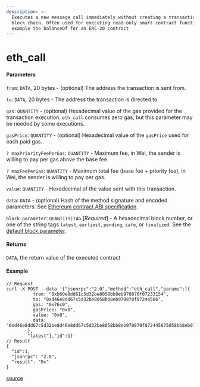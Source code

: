 ```yaml
---
description: >-
  Executes a new message call immediately without creating a transaction on the
  block chain. Often used for executing read-only smart contract functions, for
  example the balanceOf for an ERC-20 contract
---
```


# eth\_call

#### Parameters

`from`: `DATA`, 20 bytes - (optional) The address the transaction is sent from.

`to`: `DATA`, 20 bytes - The address the transaction is directed to.

`gas`: `QUANTITY` - (optional) Hexadecimal value of the gas provided for the transaction execution. `eth_call` consumes zero gas, but this parameter may be needed by some executions.

`gasPrice`: `QUANTITY` - (optional) Hexadecimal value of the `gasPrice` used for each paid gas.

`? maxPriorityFeePerGas`: `QUANTITY` - Maximum fee, in Wei, the sender is willing to pay per gas above the base fee.

`? maxFeePerGas`: `QUANTITY` - Maximum total fee (base fee + priority fee), in Wei, the sender is willing to pay per gas.

`value`: `QUANTITY` - Hexadecimal of the value sent with this transaction.

`data`: `DATA` - (optional) Hash of the method signature and encoded parameters. See [Ethereum contract ABI specification](https://docs.soliditylang.org/en/latest/abi-spec.html).

`block parameter`: `QUANTITY|TAG` \[_Required_] - A hexadecimal block number, or one of the string tags `latest`, `earliest`, `pending`, `safe`, or `finalized`. See the [default block parameter](https://ethereum.org/en/developers/docs/apis/json-rpc/#default-block).

#### Returns

`DATA`, the return value of the executed contract

#### Example

```
// Request
curl -X POST --data '{"jsonrpc":"2.0","method":"eth_call","params":[{
          from: "0xb60e8dd61c5d32be8058bb8eb970870f07233154",
          to: "0xd46e8dd67c5d32be8058bb8eb970870f07244566",
          gas: "0x76c0",
          gasPrice: "0x0",
          value: "0x0",
          data: "0xd46e8dd67c5d32be8d46e8dd67c5d32be8058bb8eb970870f072445675058bb8eb970870f072445695",
        },
        "latest"],"id":1}'
// Result
{
  "id":1,
  "jsonrpc": "2.0",
  "result": "0x"
}
```

[source](https://ethereum.org/en/developers/docs/apis/json-rpc/#eth\_call)
